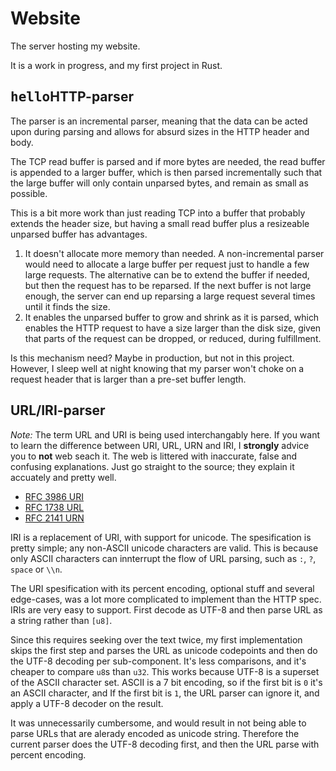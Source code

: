 # Website
The server hosting my website.

It is a work in progress, and my first project in Rust.

## <kbd>hello</kbd>HTTP-parser
The parser is an incremental parser,
meaning that the data can be acted upon during parsing and allows for absurd sizes in the HTTP header and body.

The TCP read buffer is parsed and if more bytes are needed, the read buffer is appended to a larger buffer,
which is then parsed incrementally such that the large buffer will only contain unparsed bytes, and remain as small as possible.

This is a bit more work than just reading TCP into a buffer that probably extends the header size, but having a small read buffer plus a resizeable unparsed buffer has advantages.
 1. It doesn't allocate more memory than needed. A non-incremental parser would need to allocate a large buffer per request just to handle a few large requests. The alternative can be to extend the buffer if needed, but then the request has to be reparsed. If the next buffer is not large enough, the server can end up reparsing a large request several times until it finds the size.
 2. It enables the unparsed buffer to grow and shrink as it is parsed, which enables the HTTP request to have a size larger than the disk size, given that parts of the request can be dropped, or reduced, during fulfillment.

Is this mechanism need? Maybe in production, but not in this project. However, I sleep well at night knowing that my parser won't choke on a request header that is larger than a pre-set buffer length.

## URL/IRI-parser
*Note:* The term URL and URI is being used interchangably here.
If you want to learn the difference between URI, URL, URN and IRI, I **strongly** advice you to **not** web seach it.
The web is littered with inaccurate, false and confusing explanations. Just go straight to the source; they explain it accuately and pretty well.
- [RFC 3986 URI](https://www.rfc-editor.org/rfc/rfc3986)
- [RFC 1738 URL](https://www.rfc-editor.org/rfc/rfc1738)
- [RFC 2141 URN](https://www.rfc-editor.org/rfc/rfc2141)

IRI is a replacement of URI, with support for unicode. The spesification is pretty simple; any non-ASCII unicode characters are valid.
This is because only ASCII characters can innterrupt the flow of URL parsing, such as `:`, `?`, `space` or `\\n`.

The URI spesification with its percent encoding, optional stuff and several edge-cases, was a lot more complicated to implement than the HTTP spec.
IRIs are very easy to support. First decode as UTF-8 and then parse URL as a string rather than `[u8]`.

Since this requires seeking over the text twice, my first implementation skips the first step
and parses the URL as unicode codepoints and then do the UTF-8 decoding per sub-component. It's less comparisons, and it's cheaper to compare `u8`s than `u32`.
This works because UTF-8 is a superset of the ASCII character set.
ASCII is a 7 bit encoding, so if the first bit is `0` it's an ASCII character, and If the first bit is `1`, the URL parser can ignore it, and apply a UTF-8 decoder on the result.

It was unnecessarily cumbersome, and would result in not being able to parse URLs that are alerady encoded as unicode string.
Therefore the current parser does the UTF-8 decoding first, and then the URL parse with percent encoding.
